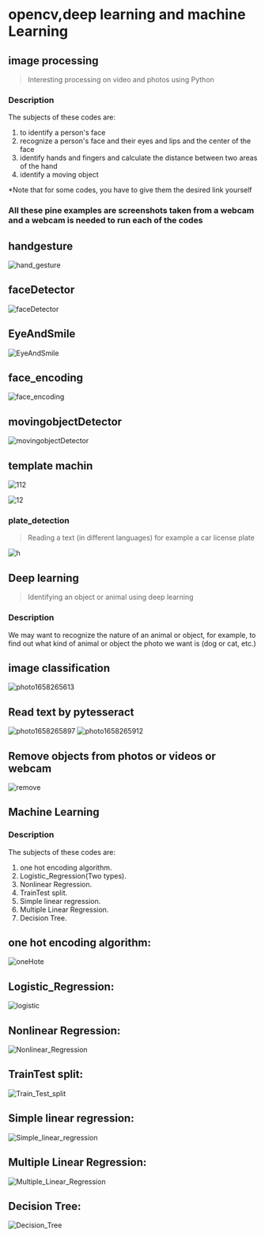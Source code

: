# opencv,deep learning and machine Learning


## image processing


> Interesting processing on video and photos using Python

### Description
The subjects of these codes are:

1. to identify a person's face
2. recognize a person's face and their eyes and lips and the center of the face
3. identify hands and fingers and calculate the distance between two areas of the hand
4. identify a moving object

*Note that for some codes, you have to give them the desired link yourself

### All these pine examples are screenshots taken from a webcam and a webcam is needed to run each of the codes



## handgesture


![hand_gesture](https://user-images.githubusercontent.com/98982133/183730040-c9021f9d-8e31-4904-b013-58c46ca3df3a.png)


## faceDetector


![faceDetector](https://user-images.githubusercontent.com/98982133/183729247-6195bd3d-1fb9-4aa4-ba24-bf9f1f059094.png)



## EyeAndSmile


![EyeAndSmile](https://user-images.githubusercontent.com/98982133/183731323-a51bf7dc-9472-4e03-a66d-575ce6b98d1d.png)



## face_encoding

![face_encoding](https://user-images.githubusercontent.com/98982133/183731956-c8462a37-a61d-4aab-8b15-8d1e203e8d40.png)



## movingobjectDetector


![movingobjectDetector](https://user-images.githubusercontent.com/98982133/183732391-2cde7d81-0c3b-4b10-86bc-86a742f13fa0.png)



## template machin


![112](https://user-images.githubusercontent.com/98982133/179502509-3d94ad7c-61ee-4699-ad04-279810d1e753.png)



![12](https://user-images.githubusercontent.com/98982133/179502918-fe0304c0-38cc-4358-9be1-19bf12dc97dd.jpeg)

### plate_detection


> Reading a text (in different languages) for example a car license plate


![h](https://user-images.githubusercontent.com/98982133/179608242-4b87dbfa-68f8-472e-95a1-2ef868f9159f.png)



## Deep learning

>Identifying an object or animal using deep learning

### Description


We may want to recognize the nature of an animal or object, for example, to find out what kind of animal or object the photo we want is (dog or cat, etc.)


## image classification


![photo1658265613](https://user-images.githubusercontent.com/98982133/179850660-1c54cdb5-15b8-414f-bcfe-b1f951fd5183.jpeg)


## Read text by pytesseract


![photo1658265897](https://user-images.githubusercontent.com/98982133/179851338-dfd68156-6ddf-4d38-8355-9e426c3007c7.jpeg)
![photo1658265912](https://user-images.githubusercontent.com/98982133/179851400-2e015c88-2396-4a6e-9aba-29eb41a419b1.jpeg)


## Remove objects from photos or videos or webcam

![remove](https://user-images.githubusercontent.com/98982133/183724316-c727b5d3-91a4-44b2-b5b5-f48ef6e105ea.png)





## Machine Learning


### Description

The subjects of these codes are:

1. one hot encoding algorithm.
2. Logistic_Regression(Two types).
3. Nonlinear Regression.
4. TrainTest split.
5. Simple linear regression.
6. Multiple Linear Regression.
7. Decision Tree.


## one hot encoding algorithm:


![oneHote](https://user-images.githubusercontent.com/98982133/183727543-9ec1a08d-cb0d-4569-bfa5-66c0f7eb3e06.png)


## Logistic_Regression:


![logistic](https://user-images.githubusercontent.com/98982133/183727645-740d5ea4-2f2d-4fca-a7b6-c29a742c524d.png)

## Nonlinear Regression:

![Nonlinear_Regression](https://user-images.githubusercontent.com/98982133/183727715-eff938f3-94d9-46be-9305-77f323bf5ca5.png)


## TrainTest split:

![Train_Test_split](https://user-images.githubusercontent.com/98982133/183727834-e1b901c8-3fa2-4f8b-a34f-9e912e0cf83d.png)

## Simple linear regression:

![Simple_linear_regression](https://user-images.githubusercontent.com/98982133/183727902-a905236c-e73d-431c-b478-1a6b985a5064.png)

## Multiple Linear Regression:

![Multiple_Linear_Regression](https://user-images.githubusercontent.com/98982133/183727966-e97f5c24-73a2-47f3-bc29-21138205c249.png)

## Decision Tree:

![Decision_Tree](https://user-images.githubusercontent.com/98982133/183728108-5cdd1ed8-fbab-4a30-b4c3-7832b6560a76.png)

